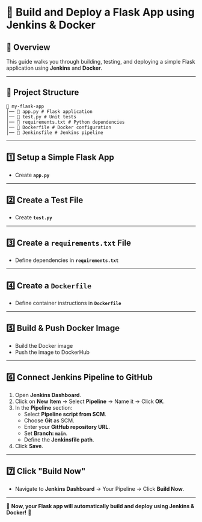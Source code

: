 # 🚀 Build and Deploy a Flask App using Jenkins & Docker  

## 📌 Overview  
This guide walks you through building, testing, and deploying a simple Flask application using **Jenkins** and **Docker**.

---

## 📂 Project Structure
```
📁 my-flask-app
│── 📄 app.py # Flask application
│── 📄 test.py # Unit tests
│── 📄 requirements.txt # Python dependencies
│── 📄 Dockerfile # Docker configuration
│── 📄 Jenkinsfile # Jenkins pipeline
```

---

## 1️⃣ Setup a Simple Flask App  
- Create **`app.py`**  

---

## 2️⃣ Create a Test File  
- Create **`test.py`**  

---

## 3️⃣ Create a `requirements.txt` File  
- Define dependencies in **`requirements.txt`**  

---

## 4️⃣ Create a `Dockerfile`  
- Define container instructions in **`Dockerfile`**  

---

## 5️⃣ Build & Push Docker Image  
- Build the Docker image  
- Push the image to DockerHub  

---

## 6️⃣ Connect Jenkins Pipeline to GitHub  
1. Open **Jenkins Dashboard**.  
2. Click on **New Item** → Select **Pipeline** → Name it → Click **OK**.  
3. In the **Pipeline** section:  
   - Select **Pipeline script from SCM**.  
   - Choose **Git** as SCM.  
   - Enter your **GitHub repository URL**.  
   - Set **Branch: `main`**.  
   - Define the **Jenkinsfile path**.  
4. Click **Save**.  

---

## 7️⃣ Click "Build Now"  
- Navigate to **Jenkins Dashboard** → Your Pipeline → Click **Build Now**.  

---

🚀 **Now, your Flask app will automatically build and deploy using Jenkins & Docker!** 🚀 
